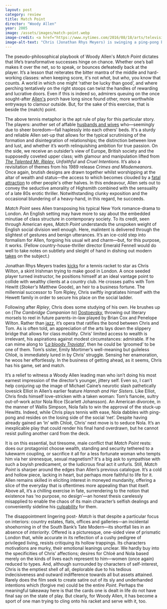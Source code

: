 ```yaml
---
layout: post
category: review
title: Match Point
director: "Woody Allen"
year: 2005
image: /assets/images/match-point.webp
image-credit: <a href="https://www.nytimes.com/2016/08/18/arts/television/whats-on-tv-thursday-unfaithful-and-usain-bolt-in-rio.html">DreamWorks</a>
image-alt-text: "Chris (Jonathan Rhys Meyers) is swinging a ping-pong bat with his right arm, demonstrating to Nola (Scarlett Johansson) how to play, whilst holding her around the waist with the other. Meanwhile, she gazes at him seductively."
---
```


The pseudo-philosophical playbook of Woody Allen's _Match Point_ dictates that life’s transformative successes hinge on chance. Whether one’s ball makes it over the net, so to speak, or bounces defeatedly back at the player. It’s a lesson that reiterates the bitter mantra of the middle and hard-working classes: when keeping score, it's not _what_, but _who_, you know that counts. A world in which one might ‘rather be lucky than good’, and where perching tentatively on the right stoops can twist the handles of rewarding and lucrative doors. Even if this is indeed so, admirers queuing on the once sought-after [Allen's](https://www.nytimes.com/2018/01/31/movies/woody-allen.html) porch have long since found other, more worthwhile entryways to clamour outside. But, for the sake of this exercise, that is beside the (match) point.

The above tennis metaphor is the apt rule of play for this particular story. The players: another set of affable [husbands and wives](https://www.nytimes.com/1992/09/18/movies/review-film-husbands-and-wives-fact-fiction-it-doesn-t-matter.html) who—seemingly due to sheer boredom—fall haplessly into each others' beds. It's a sturdy and reliable Allen set-up that allows for the typical scrutinising of the formation and disintegration of relationships; the distinction between love and lust, and whether it’s worth relinquishing ambition for true passion. On the side, we receive an outsider’s view of Europe, British society and the supposedly coveted upper class; with glamour and manipulation lifted from _[The Talented Mr. Ripley](https://www.zoedowney.com/the-talented-mr-ripley/)_, _Unfaithful_ and _Cruel Intentions_. It’s also a revisitation of themes from his 1989 release _Crimes and Misdemeanors_. Once again, brutish designs are drawn together whilst worshipping at the altar of wealth and status—the access to which becomes clouded by a [fatal attraction](https://www.rogerebert.com/reviews/fatal-attraction-1987) to other people's other halves. In this endeavour, Allen sets out to convey the seductive amorality of Highsmith combined with the sensuality of a late 80s erotic thriller. Notwithstanding clunky exposition and the occasional blundering of a heavy-hand, in this regard, he succeeds.

_Match Point_ sees Allen transposing his typical New York romance-drama to London. An English setting may have more to say about the embedded minutiae of class structure in contemporary society. To its credit, seen through American eyes, _Match Point_ understands the unspoken weight of English social division well enough. Here, malintent is delivered through the slightest of gestures and benign utterances. It’s an ice-cold step into formalism for Allen, forgoing his usual wit and charm—but, for this purpose, it works. (Fellow country-house-thriller director Emerald Fennell would do well to take notes on subtlety and sleight of hand in dishing out modern [takes](https://www.rogerebert.com/reviews/saltburn-movie-review-2023) on the subject.)

Jonathan Rhys Meyers trades [kicks](https://en.wikipedia.org/wiki/Bend_It_Like_Beckham) for a tennis racket to star as Chris Wilton, a skint Irishman trying to make good in London. A once seeded player turned instructor, he positions himself at an ideal vantage point to collide with wealthy clients at a country club. He crosses paths with Tom Hewitt (_Stoker's_ Matthew Goode), an heir to a business fortune. The millennial successor to Tom Ripley, Chris swiftly ingratiates himself with the Hewett family in order to secure his place on the social ladder.

Following after _Ripley_, Chris does some studying of his own. He brushes up on (_The Cambridge Companion to_) [Dostoevsky](https://en.wikipedia.org/wiki/Crime_and_Punishment), throwing out literary morsels to reel in future parents-in-law played by Brian Cox and Penelope Wilton. Rather than [jazz](https://www.youtube.com/watch?v=mT-fOr29OfA&t=1s&ab_channel=TomasvdB), it’s opera that ratifies the bond between Chris and Tom. As is often told, an appreciation of the arts lays down the slippery bridge that allows for class mobility. Chris’ limited access to wealth is irrelevant, his aspirations against modest circumstances: admirable. If he can mime along to ‘[_La_ bloody _Traviata_](https://en.wikipedia.org/wiki/La_traviata)’, then he could be ‘groomed’ to be one of them. Tom’s sister, Emily Mortimer’s well-meaning but guileless Chloë, is immediately lured in by Chris’ struggle. Sensing her enamoration, he woos her effortlessly. In the business of getting ahead, as it seems, Chris has his game, set and match.

It’s a relief to witness a Woody Allen leading man who isn’t doing his most earnest impression of the director’s younger, jittery self. Even so, I can't help conjuring up the image of Michael Caine’s neurotic slash pathetically lovesick Elliot in Allen’s earlier feature _Hannah and Her Sisters_. Like Elliot, Chris finds himself love-stricken with a taken woman: Tom’s fiancée, sultry out-of-work actor Nola Rice (Scarlett Johansson). An American divorcée, in the manner of Wallis Simpson, Nola fails to win the approval of the stuck-up Hewitts. Indeed, while Chris plays tennis with ease, Nola dabbles with ping-pong and resides on the losing side of the social ‘net’. Despite having already gained an ‘in’ with Chloë, Chris’ next move is to seduce Nola. It’s an inexplicable play that could render his final hand overdrawn, but he cannot resist pulling another card from the deck.

It is on this essential, but tiresome, male conflict that _Match Point_ rests: does our protagonist choose wealth, standing and security tethered to a lukewarm coupling, or sacrifice it all for a less fortunate woman who tempts him via her sirenesque, sexual magnetism? It's a big ask to sympathise with such a boyish predicament, or the ludicrous final act it unfurls. Still, _Match Point_ is sharper around the edges than Allen’s previous catalogue. It’s a cold and hollow piece, lacking in heart, but perhaps more faithful to life for it. Allen remains skilled in eliciting interest in moneyed mundanity, offering a slice of the everyday that is oftentimes more appealing than that itself. Above all, it’s a chilling exercise in fate, surrendering to the notion that existence has ‘no purpose, no design’—an honest thesis carelessly misapplied to enable the chaos of its main character’s selfish dealings and conveniently sideline his [culpability](https://www.theguardian.com/film/2023/sep/08/woody-allen-venice-applause-metoo) for them.

The disappointment lingering post- _Match_ is that despite a particular focus on interiors: country estates, flats, offices and galleries—an incidental shoehorning in of the South Bank’s Tate Modern—its shortfall lies in an absence of _interiority_. Offered is a picturesque, one-sided view of prismatic London that, while accurate in its reflection of a cushy pedigree of privileged living, resists critiquing its hollow trappings. Its characters motivations are murky, their emotional leanings unclear. We hardly buy into the specificities of Chris’ affections; desires for Chloë and Nola based merely on the kinds of lives each represent to him—women (once again) reduced to types. And, although surrounded by characters of self-interest, Chris is the emptiest shell of all, deplorable due to his tedious indecisiveness and outward indifference towards all but assets attained. Rarely does the film seek to create satire out of its sly and underhanded intentions which (forgive me) could be the entire _Point_. Perhaps the meaningful takeaway here is that the cards one is dealt in life do not have final say on the state of play. But clearly, for Woody Allen, it has become a sport of one man trying to cling onto his racket and serve with it, too.
